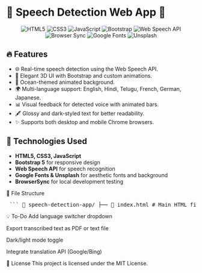 # 🌊 Speech Detection Web App 🌊

<p align="center">
  <img src="https://img.shields.io/badge/HTML5-E34F26?style=for-the-badge&logo=html5&logoColor=white" alt="HTML5" />
  <img src="https://img.shields.io/badge/CSS3-1572B6?style=for-the-badge&logo=css3&logoColor=white" alt="CSS3" />
  <img src="https://img.shields.io/badge/JavaScript-F7DF1E?style=for-the-badge&logo=javascript&logoColor=black" alt="JavaScript" />
  <img src="https://img.shields.io/badge/Bootstrap-7952B3?style=for-the-badge&logo=bootstrap&logoColor=white" alt="Bootstrap" />
  <img src="https://img.shields.io/badge/Web_Speech_API-FF6F00?style=for-the-badge&logo=googlechrome&logoColor=white" alt="Web Speech API" />
  <img src="https://img.shields.io/badge/BrowserSync-FF7139?style=for-the-badge&logo=BrowserSync&logoColor=white" alt="Browser Sync" />
  <img src="https://img.shields.io/badge/Google%20Fonts-4285F4?style=for-the-badge&logo=googlefonts&logoColor=white" alt="Google Fonts" />
  <img src="https://img.shields.io/badge/Unsplash-000000?style=for-the-badge&logo=unsplash&logoColor=white" alt="Unsplash" />
</p>

## 🔥 Features

- 🌐 Real-time speech detection using the Web Speech API.
- 🎨 Elegant 3D UI with Bootstrap and custom animations.
- 🌊 Ocean-themed animated background.
- 🌍 Multi-language support: English, Hindi, Telugu, French, German, Japanese.
- 📊 Visual feedback for detected voice with animated bars.
- 🖋 Glossy and dark-styled text for better readability.
- ✨ Supports both desktop and mobile Chrome browsers.

## 🧠 Technologies Used

- **HTML5, CSS3, JavaScript**
- **Bootstrap 5** for responsive design
- **Web Speech API** for speech recognition
- **Google Fonts & Unsplash** for aesthetic fonts and background
- **BrowserSync** for local development testing

📁 File Structure
<pre> ``` 📁 speech-detection-app/ ├── 📄 index.html # Main HTML file ├── 📄 style.css # Styling with Bootstrap and custom effects ├── 📄 index.js # JavaScript for speech recognition ├── 📁 assets/ │ └── 🌅 background.mp4 # (Optional) motion background or images ├── 📄 README.md # Project documentation ├── 📄 LICENSE (optional) # Project license file ``` </pre>

💡 To-Do
Add language switcher dropdown

Export transcribed text as PDF or text file

Dark/light mode toggle

Integrate translation API (Google/Bing)

📜 License
This project is licensed under the MIT License.

